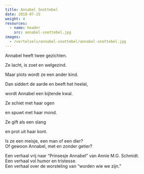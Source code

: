 ```yaml
---
title: Annabel Snottebel
date: 2018-07-15
weight: 4
resources:
  - name: header
    src: annabel-snottebel.jpg
images:
  - /vertelsels/annabel-snottebel/annabel-snottebel.jpg
---
```


Annabel heeft twee gezichten.

Ze lacht, is zoet en welgezind.

Maar plots wordt ze een ander kind.

Dan siddert de aarde en beeft het heelal,

wordt Annabel een bijtende kwal.

Ze schiet met haar ogen

en spuwt met haar mond.

Ze gift als een slang

en prot uit haar kont.

Is ze een meisje, een man of een dier?  
Of gewoon Annabel, met en zonder getier?

Een verhaal vrij naar “Prinsesje Annabel” van Annie M.G. Schmidt.  
Een verhaal vol humor en tristesse.  
Een verhaal over de worsteling van “worden wie we zijn.” 
